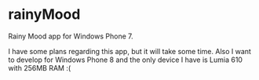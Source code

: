 rainyMood
=========

Rainy Mood app for Windows Phone 7.

I have some plans regarding this app, but it will take some time. Also I want to develop for Windows Phone 8 and the only device I have is Lumia 610 with 256MB RAM :(
